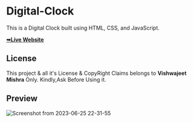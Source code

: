 # Digital-Clock

This is a Digital Clock built using HTML, CSS, and JavaScript.


 <a href="https://vishwajeetmishra4.github.io/Digital-Clock/"><strong>➥Live Website </strong></a>

## License

This project & all it's License & CopyRight Claims belongs to **Vishwajeet Mishra** Only. Kindly,Ask Before Using it. 

## Preview
![Screenshot from 2023-06-25 22-31-55](https://github.com/vishwajeetmishra4/Digital-Clock/assets/135427511/f616483c-08ee-4643-b2c5-12f96de47146)
